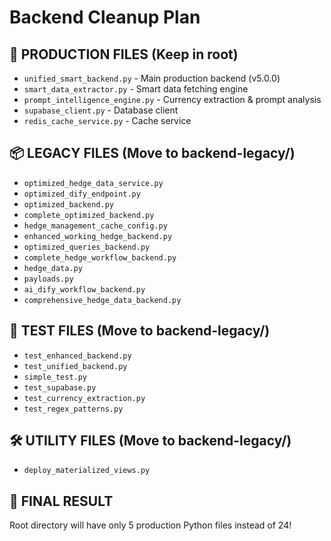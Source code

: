# Backend Cleanup Plan

## 🎯 PRODUCTION FILES (Keep in root)
- `unified_smart_backend.py` - Main production backend (v5.0.0)
- `smart_data_extractor.py` - Smart data fetching engine
- `prompt_intelligence_engine.py` - Currency extraction & prompt analysis
- `supabase_client.py` - Database client
- `redis_cache_service.py` - Cache service

## 📦 LEGACY FILES (Move to backend-legacy/)
- `optimized_hedge_data_service.py`
- `optimized_dify_endpoint.py` 
- `optimized_backend.py`
- `complete_optimized_backend.py`
- `hedge_management_cache_config.py`
- `enhanced_working_hedge_backend.py`
- `optimized_queries_backend.py`
- `complete_hedge_workflow_backend.py`
- `hedge_data.py`
- `payloads.py`
- `ai_dify_workflow_backend.py`
- `comprehensive_hedge_data_backend.py`

## 🧪 TEST FILES (Move to backend-legacy/)
- `test_enhanced_backend.py`
- `test_unified_backend.py`
- `simple_test.py`
- `test_supabase.py`
- `test_currency_extraction.py`
- `test_regex_patterns.py`

## 🛠️ UTILITY FILES (Move to backend-legacy/)
- `deploy_materialized_views.py`

## 🚀 FINAL RESULT
Root directory will have only 5 production Python files instead of 24!